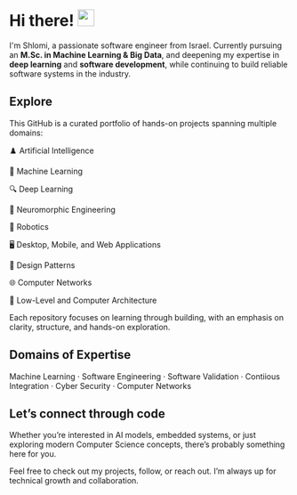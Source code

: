 # Hi there! <img src="https://raw.githubusercontent.com/MartinHeinz/MartinHeinz/master/wave.gif" width="30px">

I'm Shlomi, a passionate software engineer from Israel. Currently pursuing an **M.Sc. in Machine Learning & Big Data**, and deepening my expertise in **deep learning** and **software development**, while continuing to build reliable software systems in the industry.

## Explore

This GitHub is a curated portfolio of hands-on projects spanning multiple domains:

♟️ Artificial Intelligence

🦾 Machine Learning

🔍 Deep Learning

🧠 Neuromorphic Engineering

🤖 Robotics

🖥️ Desktop, Mobile, and Web Applications

🧩 Design Patterns

🌐 Computer Networks

💽 Low-Level and Computer Architecture

Each repository focuses on learning through building, with an emphasis on clarity, structure, and hands-on exploration.

## Domains of Expertise

Machine Learning · Software Engineering · Software Validation · Contiious Integration · Cyber Security · Computer Networks

## Let’s connect through code

Whether you’re interested in AI models, embedded systems, or just exploring modern Computer Science concepts, there’s probably something here for you.

Feel free to check out my projects, follow, or reach out. I’m always up for technical growth and collaboration.
